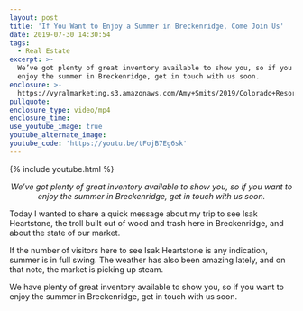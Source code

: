 ```yaml
---
layout: post
title: 'If You Want to Enjoy a Summer in Breckenridge, Come Join Us'
date: 2019-07-30 14:30:54
tags:
  - Real Estate
excerpt: >-
  We’ve got plenty of great inventory available to show you, so if you want to
  enjoy the summer in Breckenridge, get in touch with us soon.
enclosure: >-
  https://vyralmarketing.s3.amazonaws.com/Amy+Smits/2019/Colorado+Resorts+Real+Estate+Agent-+Trash+Monkey.mp4
pullquote:
enclosure_type: video/mp4
enclosure_time:
use_youtube_image: true
youtube_alternate_image:
youtube_code: 'https://youtu.be/tFojB7Eg6sk'
---
```


{% include youtube.html %}

<p style="text-align: center;"><em>We’ve got plenty of great inventory available to show you, so if you want to enjoy the summer in Breckenridge, get in touch with us soon.</em></p>

Today I wanted to share a quick message about my trip to see Isak Heartstone, the troll built out of wood and trash here in Breckenridge, and about the state of our market.

If the number of visitors here to see Isak Heartstone is any indication, summer is in full swing. The weather has also been amazing lately, and on that note, the market is picking up steam.

We have plenty of great inventory available to show you, so if you want to enjoy the summer in Breckenridge, get in touch with us soon.